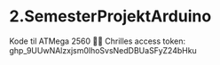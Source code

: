 # 2.SemesterProjektArduino
Kode til ATMega 2560 🧙‍♂️
Chrilles access token: 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
